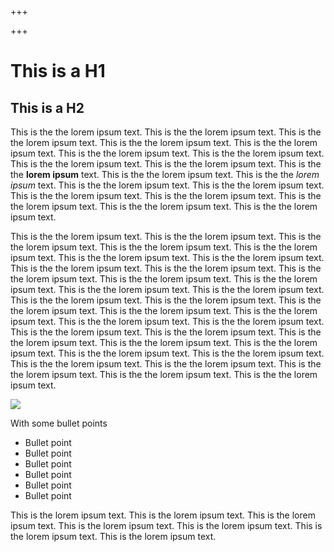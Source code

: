 +++

+++
# This is a H1

## This is a H2

This is the the lorem ipsum text. This is the the lorem ipsum text. This is the the lorem ipsum text. This is the the lorem ipsum text. This is the the lorem ipsum text. This is the the lorem ipsum text. This is the the lorem ipsum text. This is the the lorem ipsum text. This is the the lorem ipsum text. This is the the **lorem ipsum** text. This is the the lorem ipsum text. This is the the _lorem ipsum_ text. This is the the lorem ipsum text. This is the the lorem ipsum text. This is the the lorem ipsum text. This is the the lorem ipsum text. This is the the lorem ipsum text. This is the the lorem ipsum text. This is the the lorem ipsum text.

 This is the the lorem ipsum text. This is the the lorem ipsum text. This is the the lorem ipsum text. This is the the lorem ipsum text. This is the the lorem ipsum text. This is the the lorem ipsum text. This is the the lorem ipsum text. This is the the lorem ipsum text. This is the the lorem ipsum text. This is the the lorem ipsum text. This is the the lorem ipsum text. This is the the lorem ipsum text. This is the the lorem ipsum text. This is the the lorem ipsum text. This is the the lorem ipsum text. This is the the lorem ipsum text. This is the the lorem ipsum text. This is the the lorem ipsum text. This is the the lorem ipsum text. This is the the lorem ipsum text. This is the the lorem ipsum text. This is the the lorem ipsum text. This is the the lorem ipsum text. This is the the lorem ipsum text. This is the the lorem ipsum text. This is the the lorem ipsum text. This is the the lorem ipsum text. This is the the lorem ipsum text. This is the the lorem ipsum text. This is the the lorem ipsum text. This is the the lorem ipsum text. This is the the lorem ipsum text. This is the the lorem ipsum text.

![](/uploads/aufenthaltsraum-mit-schrank-juli-20.jpg)

With some bullet points

* Bullet point
* Bullet point
* Bullet point
* Bullet point
* Bullet point
* Bullet point

This is the lorem ipsum text. This is the lorem ipsum text. This is the lorem ipsum text. This is the lorem ipsum text. This is the lorem ipsum text. This is the lorem ipsum text. This is the lorem ipsum text.